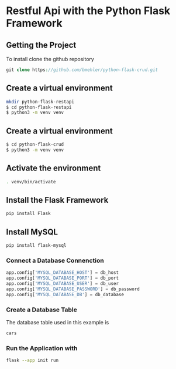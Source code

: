 # Restful Api with the Python Flask Framework

## Getting the Project

To install clone the github repository

```php
git clone https://github.com/bmehler/python-flask-crud.git
```

## Create a virtual environment
```bash
mkdir python-flask-restapi
$ cd python-flask-restapi
$ python3 -m venv venv
```

## Create a virtual environment
```bash
$ cd python-flask-crud
$ python3 -m venv venv
```
## Activate the environment
```bash
. venv/bin/activate
```

## Install the Flask Framework
```bash
pip install Flask
```

## Install MySQL
```bash
pip install flask-mysql
```

### Connect a Database Connenction
```python
app.config['MYSQL_DATABASE_HOST'] = db_host
app.config['MYSQL_DATABASE_PORT'] = db_port
app.config['MYSQL_DATABASE_USER'] = db_user
app.config['MYSQL_DATABASE_PASSWORD'] = db_password
app.config['MYSQL_DATABASE_DB'] = db_database
```

### Create a Database Table
The database table used in this example is
```bash
cars
```

### Run the Application with
```bash
flask --app init run
```